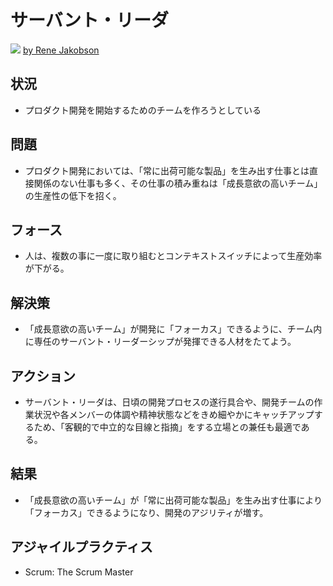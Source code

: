 # サーバント・リーダ
![](https://www.dropbox.com/s/3lfmveyix7kwttc/servant_leader.jpg?dl=1)
[by Rene Jakobson](https://www.flickr.com/photos/renej/3274046686/in/photolist-5Zjm1N-FvQ5Z-tjfde-9Qzeuz-g3dfti-fMoSMn-XnJN5-8Bf5qt-4tFs2D-diCJJv-4UxyGi-4wpnVh-pFvku9-cas82m-ekvh9t-8kAPF-2AS8W2-dyxkQH-5tgUx3-cNzFY5-fT7rEc-6SJ6Cn-fFPsM-dUMCqd-3oV7cr-csReXA-7BvEnr-572E8M-9MCe2y-k7CDRL-ipKWrQ-EJmCR-7BzqYS-fAW7o5-dkZBP1-gK4TV-cn2DBE-akqLrv-zyYds-48UUZb-86zmPY-d9QVDN-hWqpth-aC9GbE-e3f7Ep-bXgbau-9jaSGo-a84mny-8YAb75-4t214B)

## 状況
- プロダクト開発を開始するためのチームを作ろうとしている

## 問題
- プロダクト開発においては、「常に出荷可能な製品」を生み出す仕事とは直接関係のない仕事も多く、その仕事の積み重ねは「成長意欲の高いチーム」の生産性の低下を招く。

## フォース
- 人は、複数の事に一度に取り組むとコンテキストスイッチによって生産効率が下がる。

## 解決策
- 「成長意欲の高いチーム」が開発に「フォーカス」できるように、チーム内に専任のサーバント・リーダーシップが発揮できる人材をたてよう。

## アクション
- サーバント・リーダは、日頃の開発プロセスの遂行具合や、開発チームの作業状況や各メンバーの体調や精神状態などをきめ細やかにキャッチアップするため、「客観的で中立的な目線と指摘」をする立場との兼任も最適である。

## 結果
- 「成長意欲の高いチーム」が「常に出荷可能な製品」を生み出す仕事により「フォーカス」できるようになり、開発のアジリティが増す。

## アジャイルプラクティス
- Scrum: The Scrum Master
